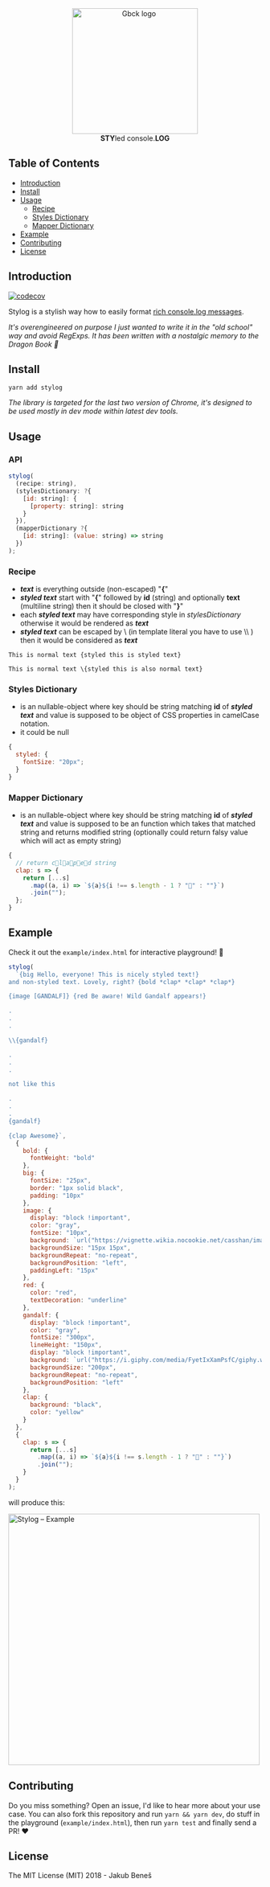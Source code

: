 <div align="center">
 <img src="https://user-images.githubusercontent.com/8135252/40784109-ea8d13c8-64e4-11e8-87aa-5ac3b4f27c02.png" alt="Gbck logo" title="Gbck" height="250" />

<div><strong>STY</strong>led console.<strong>LOG</strong></div>
</div>

## Table of Contents

* [Introduction](#introduction)
* [Install](#install)
* [Usage](#usage)
  * [Recipe](#recipe)
  * [Styles Dictionary](#styles-dictionary)
  * [Mapper Dictionary](#mapper-dictionary)
* [Example](#example)
* [Contributing](#contributing)
* [License](#license)

## Introduction

[![codecov](https://codecov.io/gh/jukben/stylog/branch/master/graph/badge.svg)](https://codecov.io/gh/jukben/stylog)

Stylog is a stylish way how to easily format [rich console.log messages](https://developers.google.com/web/tools/chrome-devtools/console/console-write#styling_console_output_with_css).

_It's overengineered on purpose I just wanted to write it in the "old school" way and avoid RegExps. It has been written with a nostalgic memory to the Dragon Book 🐲_

## Install

`yarn add stylog`

_The library is targeted for the last two version of Chrome, it's designed to be used mostly in dev mode within latest dev tools._

## Usage

### API

```js
stylog(
  (recipe: string),
  (stylesDictionary: ?{
    [id: string]: {
      [property: string]: string
    }
  }),
  (mapperDictionary ?{
    [id: string]: (value: string) => string
  })
);
```

### Recipe

* **_text_** is everything outside (non-escaped) "**{**"
* **_styled text_** start with "**{**" followed by **id** (string) and optionally **text** (multiline string) then it should be closed with "**}**"
* each **_styled text_** may have corresponding style in _stylesDictionary_ otherwise it would be rendered as **_text_**
* **_styled text_** can be escaped by \ (in template literal you have to use \\\ ) then it would be considered as **_text_**

```
This is normal text {styled this is styled text}
```

```
This is normal text \{styled this is also normal text}
```

### Styles Dictionary

* is an nullable-object where key should be string matching **id** of **_styled text_** and value is supposed to be object of CSS properties in camelCase notation.
* it could be null

```js
{
  styled: {
    fontSize: "20px";
  }
}
```

### Mapper Dictionary

* is an nullable-object where key should be string matching **id** of **_styled text_** and value is supposed to be an function which takes that matched string and returns modified string (optionally could return falsy value which will act as empty string)

```js
{
  // return c👏l👏a👏p👏e👏d string
  clap: s => {
    return [...s]
      .map((a, i) => `${a}${i !== s.length - 1 ? "👏" : ""}`)
      .join("");
  };
}
```

## Example

Check it out the `example/index.html` for interactive playground! 🙌

```js
stylog(
  `{big Hello, everyone! This is nicely styled text!} 
and non-styled text. Lovely, right? {bold *clap* *clap* *clap*} 

{image [GANDALF]} {red Be aware! Wild Gandalf appears!}

.
.
.

\\{gandalf}

.
.
.

not like this

.
.
.
{gandalf}

{clap Awesome}`,
  {
    bold: {
      fontWeight: "bold"
    },
    big: {
      fontSize: "25px",
      border: "1px solid black",
      padding: "10px"
    },
    image: {
      display: "block !important",
      color: "gray",
      fontSize: "10px",
      background: `url("https://vignette.wikia.nocookie.net/casshan/images/d/dc/Warn.png/revision/latest?cb=20120614181856")`,
      backgroundSize: "15px 15px",
      backgroundRepeat: "no-repeat",
      backgroundPosition: "left",
      paddingLeft: "15px"
    },
    red: {
      color: "red",
      textDecoration: "underline"
    },
    gandalf: {
      display: "block !important",
      color: "gray",
      fontSize: "300px",
      lineHeight: "150px",
      display: "block !important",
      background: `url("https://i.giphy.com/media/FyetIxXamPsfC/giphy.webp")`,
      backgroundSize: "200px",
      backgroundRepeat: "no-repeat",
      backgroundPosition: "left"
    },
    clap: {
      background: "black",
      color: "yellow"
    }
  },
  {
    clap: s => {
      return [...s]
        .map((a, i) => `${a}${i !== s.length - 1 ? "👏" : ""}`)
        .join("");
    }
  }
);
```

will produce this:

 <img src="https://user-images.githubusercontent.com/8135252/40863280-71631c20-65ef-11e8-9b02-7a396b7e69f5.png" alt="Stylog – Example" title="Stylog - Example" height="500" />

## Contributing

Do you miss something? Open an issue, I'd like to hear more about your use case. You can also fork this repository and run `yarn && yarn dev`, do stuff in the playground (`example/index.html`), then run `yarn test` and finally send a PR! ❤️

## License

The MIT License (MIT) 2018 - Jakub Beneš
